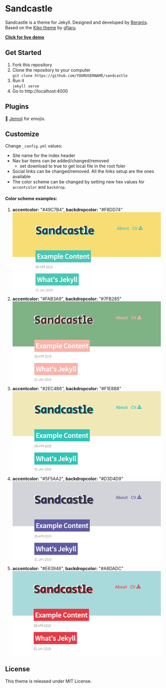 # Sandcastle

Sandcastle is a theme for Jekyll.
Designed and developed by [Bergrós](https://github.com/bergrosgigja). Based on the [Kiko theme](https://github.com/gfjaru/Kiko) by [gfjaru](https://github.com/gfjaru).

**[Click for live demo](https://bergrosgigja.github.io/Sandcastle/)**

## Get Started

1. Fork this repository
2. Clone the repository to your computer 
<br>`git clone https://github.com/YOURUSERNAME/sandcastle`
2. Run it
<br>`jekyll serve`
4. Go to http://localhost:4000

## Plugins

:wave: [Jemoji](https://github.com/jekyll/jemoji) for emojis.

## Customize

Change `_config.yml` values:

* Site name for the index header
* Nav bar items can be added/changed/removed
  * set download to true to get local file in the root foler
* Social links can be changed/removed. All the links setup are the ones available
* The color scheme can be changed by setting new hex values for `accentcolor` and `backdrop`.

#### Color scheme examples:

1. **accentcolor:** "#49C7B4", **backdropcolor:** "#F8DD74"
![](/examples/1-yellow-green.png)
2. **accentcolor:** "#FAB3A9", **backdropcolor:** "#7FB285"
![](/examples/2-green-pink.png)
3. **accentcolor:** "#2EC4B6", **backdropcolor:** "#F1E8B8"
![](/examples/3-main.png)
4. **accentcolor:** "#5F5AA2", **backdropcolor:** "#D3D4D9"
![](/examples/4-gray-purple.png)
5. **accentcolor:** "#E63946", **backdropcolor:** "#A8DADC"
![](/examples/5-blue-red.png)

## License

This theme is released under MIT License.
